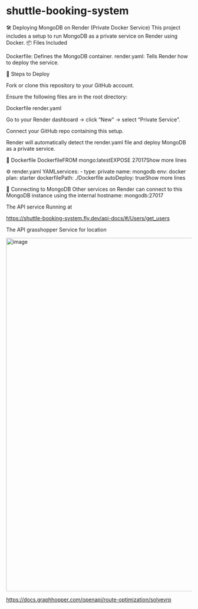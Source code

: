 # shuttle-booking-system

🛠️ Deploying MongoDB on Render (Private Docker Service)
This project includes a setup to run MongoDB as a private service on Render using Docker.
📦 Files Included

Dockerfile: Defines the MongoDB container.
render.yaml: Tells Render how to deploy the service.


🚀 Steps to Deploy


Fork or clone this repository to your GitHub account.


Ensure the following files are in the root directory:

Dockerfile
render.yaml



Go to your Render dashboard → click “New” → select “Private Service”.


Connect your GitHub repo containing this setup.


Render will automatically detect the render.yaml file and deploy MongoDB as a private service.



🧱 Dockerfile
DockerfileFROM mongo:latestEXPOSE 27017Show more lines

⚙️ render.yaml
YAMLservices:  - type: private    name: mongodb    env: docker    plan: starter    dockerfilePath: ./Dockerfile    autoDeploy: trueShow more lines

🔗 Connecting to MongoDB
Other services on Render can connect to this MongoDB instance using the internal hostname:
mongodb:27017

The API  service Running at

https://shuttle-booking-system.fly.dev/api-docs/#/Users/get_users


The API grasshopper Service for location 

<img width="956" height="960" alt="image" src="https://github.com/user-attachments/assets/897b6fa7-0661-47d8-b465-e8e181904284" />


https://docs.graphhopper.com/openapi/route-optimization/solvevrp





